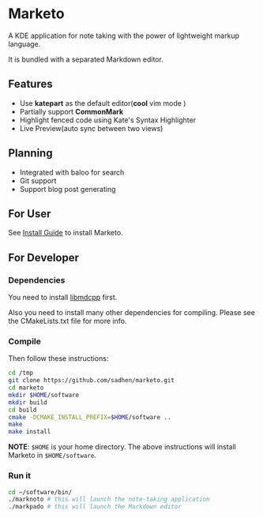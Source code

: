 # Marketo

A KDE application for note taking with the power of lightweight markup language.

It is bundled with a separated Markdown editor.

## Features
+ Use **katepart** as the default editor(**cool** vim mode )
+ Partially support **CommonMark**
+ Highlight fenced code using Kate's Syntax Highlighter
+ Live Preview(auto sync between two views)

## Planning
+ Integrated with baloo for search
+ Git support
+ Support blog post generating

## For User

See [Install Guide](https://github.com/sadhen/marketo/wiki/Install-Guide) to install Marketo.

## For Developer

### Dependencies

You need to install [libmdcpp](https://github.com/sadhen/libmdcpp) first.

Also you need to install many other dependencies for compiling. Please see the CMakeLists.txt file for more info.

### Compile

Then follow these instructions:
``` sh
cd /tmp
git clone https://github.com/sadhen/marketo.git
cd marketo
mkdir $HOME/software
mkdir build
cd build
cmake -DCMAKE_INSTALL_PREFIX=$HOME/software ..
make
make install
```

**NOTE**: `$HOME` is your home directory. The above instructions will install Marketo in `$HOME/software`.

### Run it
``` sh
cd ~/software/bin/
./marknoto # this will launch the note-taking application
./markpado # this will launch the Markdown editor
```
